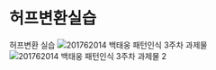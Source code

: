 # 허프변환실습

허프변환 실습 ![201762014 백태웅 패턴인식 3주차 과제물](https://user-images.githubusercontent.com/102014333/160508843-4df9f89e-6f34-4e28-b6f7-5f50df769431.png)
![201762014 백태웅 패턴인식 3주차 과제물 2](https://user-images.githubusercontent.com/102014333/160508850-f158bb9e-2876-4c12-8ff6-436609eadca3.png)
